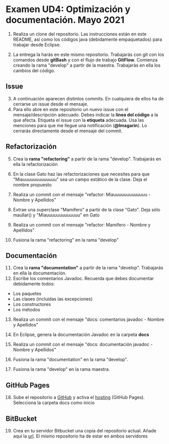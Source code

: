 # Examen UD4: Optimización y documentación. Mayo 2021
1.  Realiza un clone del repositorio. Las instrucciones están en este README, así como los códigos java (debidamente empaquetados) para trabajar desde Eclipse.  
   
2.  La entrega la harás en este mismo repositorio. Trabajarás con git con los comandos desde **gitBash** y con el flujo de trabajo **GitFlow**. Comienza creando la rama "develop" a partir de la maestra. Trabajarás en ella los cambios del código.


## Issue
3. A continuación aparecen distintos commits. En cualquiera de ellos ha de cerrarse un issue desde el mensaje. 
4. Para ello abre en este repositorio un nuevo issue con el mensaje/descripción adecuado. Debes indicar la **línea del código** a la que afecta. Etiqueta el issue con la **etiqueta** adecuada. Usa las menciones para que me llegue una notificación (**@lmagarin**). Lo cerrarás directamente desde el mensaje del commit.

## Refactorización
5. Crea la **rama "refactoring"** a partir de la rama "develop". Trabajarás en ella la refactorización
6. En la clase Gato haz las refactorizaciones que necesites para que "Miauuuuuuuuuuuuu" sea un campo estático de la clase. Deja el nombre propuesto

7. Realiza un commit con el mensaje "refactor: Miauuuuuuuuuuuuu - Nombre y Apellidos" 

8. Extrae una superclase "Mamifero" a partir de la clase "Gato". Deja sólo maullar() y "Miauuuuuuuuuuuuu" en Gato

9. Realiza un commit con el mensaje "refactor: Mamifero - Nombre y Apellidos"
10. Fusiona la rama "refactoring" en la rama "develop" 

## Documentación
11. Crea la **rama "documentation"** a partir de la rama "develop". Trabajarás en ella la documentación.
12. Escribe los comentarios Javadoc. Recuerda que debes documentar debidamente todos:

- Los paquetes 
- Las clases (incluidas las excepciones)
- Los constructores
- Los métodos
 
13. Realiza un commit con el mensaje "docs: comentarios javadoc - Nombre y Apellidos" 

12. En Eclipse, genera la documentación Javadoc en la carpeta **docs**

12. Realiza un commit con el mensaje "docs: documentación javadoc - Nombre y Apellidos" 

12. Fusiona la rama "documentation" en la rama "develop". 

12. Fusiona la rama "develop" en la rama maestra. 

## GitHub Pages

18. Sube el repositorio a [GitHub](https://github.com/iesgrancapitan-eed/exud4mayo2021-2-lmagarin) y activa el [hosting](https://iesgrancapitan-eed.github.io/exud4mayo2021-2-lmagarin/) (GitHub Pages). Selecciona la carpeta docs como inicio

## BitBucket

19. Crea en tu servidor Bitbucket una copia del repositorio actual. Añade aquí la [url](https://bitbucket.org/lmagarin/exud4mayo2021-2/src/main/). El mismo repositorio ha de estar en ambos servidores 
